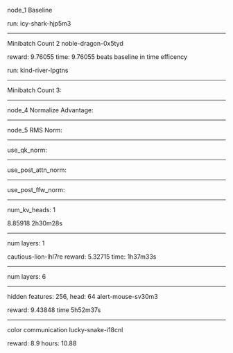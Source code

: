node_1
Baseline

run: icy-shark-hjp5m3

---
Minibatch Count 2
noble-dragon-0x5tyd

reward: 9.76055
time: 9.76055
beats baseline in time efficency

run: kind-river-lpgtns

---
Minibatch Count 3:

---
node_4
Normalize Advantage:

---
node_5
RMS Norm:

---
use_qk_norm:

---
use_post_attn_norm:

---
use_post_ffw_norm:

---
num_kv_heads: 1

8.85918
2h30m28s

---
num layers: 1

cautious-lion-lhl7re
reward: 5.32715
time: 1h37m33s

---
num layers: 6

---
hidden features: 256, head: 64
alert-mouse-sv30m3

reward: 9.43848
time 5h52m37s

---
color communication
lucky-snake-i18cnl

reward: 8.9
hours: 10.88
